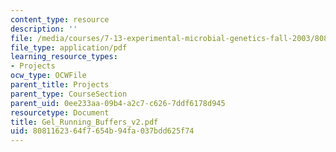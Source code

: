 ```yaml
---
content_type: resource
description: ''
file: /media/courses/7-13-experimental-microbial-genetics-fall-2003/8081162364f7654b94fa037bdd625f74_Gel_Running_Buffers_v2.pdf
file_type: application/pdf
learning_resource_types:
- Projects
ocw_type: OCWFile
parent_title: Projects
parent_type: CourseSection
parent_uid: 0ee233aa-09b4-a2c7-c626-7ddf6178d945
resourcetype: Document
title: Gel_Running_Buffers_v2.pdf
uid: 80811623-64f7-654b-94fa-037bdd625f74
---
```

